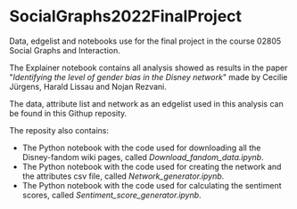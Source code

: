 # SocialGraphs2022FinalProject
Data, edgelist and notebooks use for the final project in the course 02805 Social Graphs and Interaction.

The Explainer notebook contains all analysis showed as results in the paper "*Identifying the level of gender bias in the Disney network*" made by Cecilie Jürgens, Harald Lissau and Nojan Rezvani.

The data, attribute list and network as an edgelist used in this analysis can be found in this Githup reposity.

The reposity also contains: 
- The Python notebook with the code used for downloading all the Disney-fandom wiki pages, called *Download_fandom_data.ipynb*.
- The Python notebook with the code used for creating the network and the attributes csv file, called *Network_generator.ipynb*.
- The Python notebook with the code used for calculating the sentiment scores, called *Sentiment_score_generator.ipynb*.
